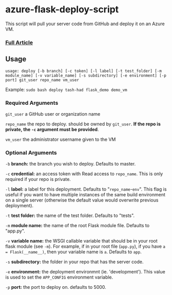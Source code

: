 # azure-flask-deploy-script
This script will pull your server code from GitHub and deploy it on an Azure VM.

### [Full Article](https://medium.com/@tashadsaqif/deploying-a-flask-rest-api-to-azure-9c129b2bafee)

## Usage
`usage: deploy [-b branch] [-c token] [-l label] [-t test_folder] [-m module_name] [-v variable_name] [-s subdirectory] [-e environment] [-p port] git_user repo_name vm_user`

Example: `sudo bash deploy tash-had flask_demo demo_vm`

### Required Arguments
`git_user` a GitHub user or organization name

`repo_name` the repo to deploy. should be owned by `git_user`. **If the repo is private, the `-c` argument must be provided**. 

`vm_user` the administrator username given to the VM

### Optional Arguments

`-b` **branch:** the branch you wish to deploy. Defaults to master. 

`-c` **credential:** an access token with Read access to `repo_name`. This is only required if your repo is private.

`-l` **label:** a label for this deployment. Defaults to "`repo_name`-`env`". This flag is useful if you want to have multiple instances of the same build environment on a single server (otherwise the default value would overwrite previous deployment). 

`-t` **test folder:** the name of the test folder. Defaults to "tests".

`-m` **module name:** the name of the root Flask module file. Defaults to "app.py". 

`-v` **variable name:** the WSGI callable variable that should be in your root flask module (see `-m`). For example, if in your root file (`app.py`), if you have `a = Flask(__name__)`, then your variable name is `a`. Defaults to `app`.  

`-s` **subdirectory:** the folder in your repo that has the server code. 

`-e` **environment:** the deployment environmnt (ie. 'development'). This value is used to set the `APP_CONFIG` environment variable.

`-p` **port:** the port to deploy on. defaults to 5000.
